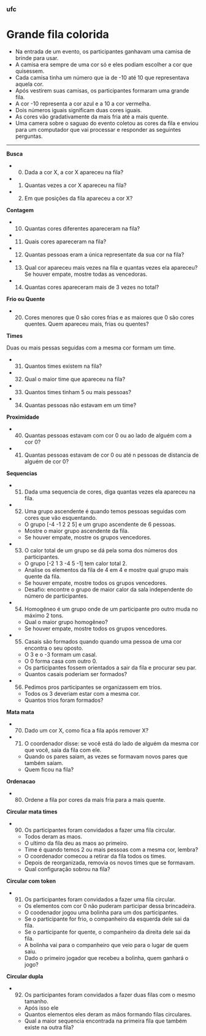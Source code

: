 ### ufc
# Grande fila colorida

- Na entrada de um evento, os participantes ganhavam uma camisa de brinde para usar.
- A camisa era sempre de uma cor só e eles podiam escolher a cor que quisessem.
- Cada camisa tinha um número que ia de -10 até 10 que representava aquela cor.
- Após vestirem suas camisas, os participantes formaram uma grande fila.
- A cor -10 representa a cor azul e a 10 a cor vermelha.
- Dois números iguais significam duas cores iguais. 
- As cores vão gradativamente da mais fria até a mais quente.
- Uma camera sobre o saguao do evento coletou as cores da fila e enviou para um computador que vai processar e responder as seguintes perguntas.

---

**Busca**
- 00. Dada a cor X, a cor X apareceu na fila?
- 01. Quantas vezes a cor X apareceu na fila?
- 02. Em que posições da fila apareceu a cor X?

**Contagem**
- 10. Quantas cores diferentes apareceram na fila?
- 11. Quais cores apareceram na fila?
- 12. Quantas pessoas eram a única representate da sua cor na fila?
- 13. Qual cor apareceu mais vezes na fila e quantas vezes ela apareceu? Se houver empate, mostre todas as vencedoras.
- 14. Quantas cores apareceram mais de 3 vezes no total?

**Frio ou Quente**
- 20. Cores menores que 0 são cores frias e as maiores que 0 são cores quentes. Quem apareceu mais, frias ou quentes?

**Times**

Duas ou mais pessas seguidas com a mesma cor formam um time.
- 31. Quantos times existem na fila?
- 32. Qual o maior time que apareceu na fila?
- 33. Quantos times tinham 5 ou mais pessoas?
- 34. Quantas pessoas não estavam em um time?

**Proximidade**
- 40. Quantas pessoas estavam com cor 0 ou ao lado de alguém com a cor 0?
- 41. Quantas pessoas estavam de cor 0 ou até n pessoas de distancia de alguém de cor 0?

**Sequencias**
- 51. Dada uma sequencia de cores, diga quantas vezes ela apareceu na fila.
- 52. Uma grupo ascendente é quando temos pessoas seguidas com cores que vão esquentando. 
    - O grupo [-4 -1 2 2 5] e um grupo ascendente de 6 pessoas. 
    - Mostre o maior grupo ascendente da fila. 
    - Se houver empate, mostre os grupos vencedores.
- 53. O calor total de um grupo se dá pela soma dos números dos participantes. 
    - O grupo [-2 1 3 -4 5 -1] tem calor total 2. 
    - Analise os elementos da fila de 4 em 4 e mostre qual grupo mais quente da fila. 
    - Se houver empate, mostre todos os grupos vencedores.
    - Desafio: encontre o grupo de maior calor da sala independente do número de participantes.
- 54. Homogêneo é um grupo onde de um participante pro outro muda no máximo 2 tons. 
    - Qual o maior grupo homogêneo? 
    - Se houver empate, mostre todos os grupos vencedores.
- 55. Casais são formados quando quando uma pessoa de uma cor encontra o seu oposto. 
    - O 3 e o -3 formam um casal.
    - O 0 forma casa com outro 0.
    - Os participantes fossem orientados a sair da fila e procurar seu par.
    - Quantos casais poderiam ser formados?
- 56. Pedimos pros participantes se organizassem em trios. 
    - Todos os 3 deveriam estar com a mesma cor. 
    - Quantos trios foram formados?

**Mata mata**
- 70. Dado um cor X, como fica a fila após remover X?
- 71. O coordenador disse: se você está do lado de alguém da mesma
    cor que você, saia da fila com ele.
    - Quando os pares saiam, as vezes se formavam novos pares que também saíam.
    - Quem ficou na fila?

**Ordenacao**
- 80. Ordene a fila por cores da mais fria para a mais quente.

**Circular mata times**
- 90. Os participantes foram convidados a fazer uma fila circular.
    - Todos deram as maos.
    - O ultimo da fila deu as maos ao primeiro. 
    - Time é quando temos 2 ou mais pessoas com a mesma cor, lembra?
    - O coordenador comecou a retirar da fila todos os times.
    - Depois de reorganizada, removia os novos times que se formavam.
    - Qual configuração sobrou na fila?

**Circular com token**
- 91. Os participantes foram convidados a fazer uma fila circular.
    - Os elementos com cor 0 não puderam participar dessa brincadeira.
    - O coodenador jogou uma bolinha para um dos participantes.
    - Se o participante for frio, o companheiro da esquerda dele sai da fila.
    - Se o participante for quente, o companheiro da direita dele sai da fila.
    - A bolinha vai para o companheiro que veio para o lugar de quem saiu.
    - Dado o primeiro jogador que recebeu a bolinha, quem ganhará o jogo?

**Circular dupla**
- 92. Os participantes foram convidados a fazer duas filas com o mesmo tamanho.
    - Após isso ele
    - Quantos elementos eles deram as mãos formando filas circulares.
    - Qual a maior sequencia encontrada na primeira fila que também existe na outra fila?
